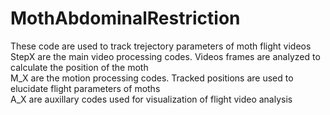 # MothAbdominalRestriction
These code are used to track trejectory parameters of moth flight videos <br />
StepX are the main video processing codes. Videos frames are analyzed to calculate the position of the moth<br />
M_X are the motion processing codes. Tracked positions are used to elucidate flight parameters of moths <br /> 
A_X are auxillary codes used for visualization of flight video analysis <br />
